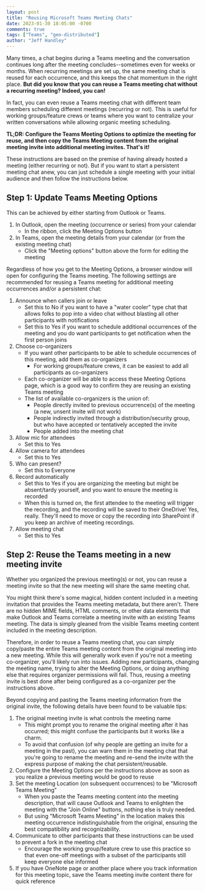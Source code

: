 ```yaml
---
layout: post
title: "Reusing Microsoft Teams Meeting Chats"
date: 2023-01-30 18:05:00 -0700
comments: true
tags: ["Teams", "geo-distributed"]
author: "Jeff Handley"
---
```

Many times, a chat begins during a Teams meeting and the conversation continues long after the meeting concludes--sometimes even for weeks or months. When recurring meetings are set up, the same meeting chat is reused for each occurrence, and this keeps the chat momentum in the right place. **But did you know that you can reuse a Teams meeting chat without a recurring meeting? Indeed, you can!**

In fact, you can even reuse a Teams meeting chat with different team members scheduling different meetings (recurring or not). This is useful for working groups/feature crews or teams where you want to centralize your written conversations while allowing organic meeting scheduling.

**TL;DR: Configure the Teams Meeting Options to optimize the meeting for reuse, and then copy the Teams Meeting content from the original meeting invite into additional meeting invites. That's it!**

These instructions are based on the premise of having already hosted a meeting (either recurring or not). But if you want to start a persistent meeting chat anew, you can just schedule a single meeting with your initial audience and then follow the instructions below.

## Step 1: Update Teams Meeting Options

This can be achieved by either starting from Outlook or Teams.

1. In Outlook, open the meeting (occurrence or series) from your calendar
    - In the ribbon, click the Meeting Options button
2. In Teams, open the meeting details from your calendar (or from the existing meeting chat)
    - Click the "Meeting options" button above the form for editing the meeting

Regardless of how you get to the Meeting Options, a browser window will open for configuring the Teams meeting. The following settings are recommended for reusing a Teams meeting for additional meeting occurrences and/or a persistent chat:

1. Announce when callers join or leave
    - Set this to No if you want to have a "water cooler" type chat that allows folks to pop into a video chat without blasting all other participants with notifications
    - Set this to Yes if you want to schedule additional occurrences of the meeting and you do want participants to get notification when the first person joins
2. Choose co-organizers
    - If you want other participants to be able to schedule occurrences of this meeting, add them as co-organizers
        - For working groups/feature crews, it can be easiest to add all participants as co-organizers
    - Each co-organizer will be able to access these Meeting Options page, which is a good way to confirm they are reusing an existing Teams meeting
    - The list of available co-organizers is the union of:
        - People directly invited to previous occurrence(s) of the meeting (a new, unsent invite will not work)
        - People indirectly invited through a distribution/security group, but who have accepted or tentatively accepted the invite
        - People added into the meeting chat
3. Allow mic for attendees
    - Set this to Yes
4. Allow camera for attendees
    - Set this to Yes
5. Who can present?
    - Set this to Everyone
6. Record automatically
    - Set this to Yes if you are organizing the meeting but might be absent/tardy yourself, and you want to ensure the meeting is recorded
    - When this is turned on, the first attendee to the meeting will trigger the recording, and the recording will be saved to their OneDrive! Yes, really. They'll need to move or copy the recording into SharePoint if you keep an archive of meeting recordings.
7. Allow meeting chat
    - Set this to Yes
    
## Step 2: Reuse the Teams meeting in a new meeting invite

Whether you organized the previous meeting(s) or not, you can reuse a meeting invite so that the new meeting will share the same meeting chat.

You might think there's some magical, hidden content included in a meeting invitation that provides the Teams meeting metadata, but there aren't. There are no hidden MIME fields, HTML comments, or other data elements that make Outlook and Teams correlate a meeting invite with an existing Teams meeting. The data is simply gleaned from the visible Teams meeting content included in the meeting description.

Therefore, in order to reuse a Teams meeting chat, you can simply copy/paste the entire Teams meeting content from the original meeting into a new meeting. While this will generally work even if you're not a meeting co-organizer, you'll likely run into issues. Adding new participants, changing the meeting name, trying to alter the Meeting Options, or doing anything else that requires organizer permissions will fail. Thus, reusing a meeting invite is best done after being configured as a co-organizer per the instructions above.

Beyond copying and pasting the Teams meeting information from the original invite, the following details have been found to be valuable tips:

1. The original meeting invite is what controls the meeting name
    - This might prompt you to rename the original meeting after it has occurred; this might confuse the participants but it works like a charm.
    - To avoid that confusion (of why people are getting an invite for a meeting in the past), you can warn them in the meeting chat that you're going to rename the meeting and re-send the invite with the express purpose of making the chat persistent/reusable.
2. Configure the Meeting Options per the instructions above as soon as you realize a previous meeting would be good to reuse
3. Set the meeting Location (on subsequent occurrences) to be "Microsoft Teams Meeting"
    - When you paste the Teams meeting content into the meeting description, that will cause Outlook and Teams to enlighten the meeting with the "Join Online" buttons, nothing else is truly needed.
    - But using "Microsoft Teams Meeting" in the location makes this meeting occurrence indistinguishable from the original, ensuring the best compatibility and recognizability.
4. Communicate to other participants that these instructions can be used to prevent a fork in the meeting chat
    - Encourage the working group/feature crew to use this practice so that even one-off meetings with a subset of the participants still keep everyone else informed
5. If you have OneNote page or another place where you track information for this meeting topic, save the Teams meeting invite content there for quick reference
